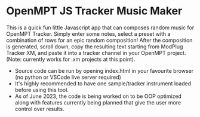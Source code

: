 # OpenMPT JS Tracker Music Maker

This is a quick fun little Javascript app that can composes random music for OpenMPT Tracker. Simply enter some notes, select a preset with a combination of rows for an epic random composition! After the composition is generated, scroll down, copy the resulting text starting from ModPlug Tracker XM, and paste it into a tracker channel in your OpenMPT project. (Note: currently works for .xm projects at this point).

- Source code can be run by opening index.html in your favourite browser (no python or VSCode live server required)
- It's highly recommended to have one sample/tracker instrument loaded before using this tool.
- As of June 2023, the code is being worked on to be OOP optimized along with features currently being planned that give the user more control over results.
